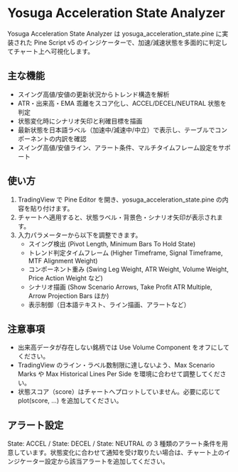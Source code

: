 ﻿# Yosuga Acceleration State Analyzer

Yosuga Acceleration State Analyzer は yosuga_acceleration_state.pine に実装された Pine Script v5 のインジケーターで、加速/減速状態を多面的に判定してチャート上へ可視化します。

## 主な機能
- スイング高値/安値の更新状況からトレンド構造を解析
- ATR・出来高・EMA 乖離をスコア化し、ACCEL/DECEL/NEUTRAL 状態を判定
- 状態変化時にシナリオ矢印と利確目標を描画
- 最新状態を日本語ラベル（加速中/減速中/中立）で表示し、テーブルでコンポーネントの内訳を確認
- スイング高値/安値ライン、アラート条件、マルチタイムフレーム設定をサポート

## 使い方
1. TradingView で Pine Editor を開き、yosuga_acceleration_state.pine の内容を貼り付けます。
2. チャートへ適用すると、状態ラベル・背景色・シナリオ矢印が表示されます。
3. 入力パラメーターから以下を調整できます。
   - スイング検出 (Pivot Length, Minimum Bars To Hold State)
   - トレンド判定タイムフレーム (Higher Timeframe, Signal Timeframe, MTF Alignment Weight)
   - コンポーネント重み (Swing Leg Weight, ATR Weight, Volume Weight, Price Action Weight など)
   - シナリオ描画 (Show Scenario Arrows, Take Profit ATR Multiple, Arrow Projection Bars ほか)
   - 表示制御（日本語テキスト、ライン描画、アラートなど）

## 注意事項
- 出来高データが存在しない銘柄では Use Volume Component をオフにしてください。
- TradingView のライン・ラベル数制限に達しないよう、Max Scenario Marks や Max Historical Lines Per Side を環境に合わせて調整してください。
- 状態スコア（score）はチャートへプロットしていません。必要に応じて plot(score, ...) を追加してください。

## アラート設定
State: ACCEL / State: DECEL / State: NEUTRAL の 3 種類のアラート条件を用意しています。状態変化に合わせて通知を受け取りたい場合は、チャート上のインジケーター設定から該当アラートを追加してください。
